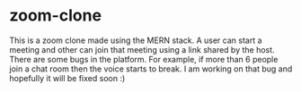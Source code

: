 # zoom-clone

This is a zoom clone made using the MERN stack. A user can start a meeting and other can join that meeting using a link shared by the host.
There are some bugs in the platform. For example, if more than 6 people join a chat room then the voice starts to break. I am working on that bug and hopefully it will be fixed soon :)
